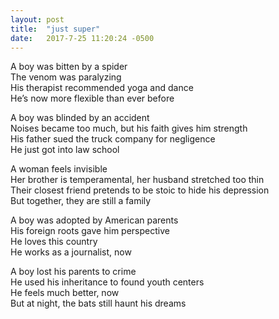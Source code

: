 ```yaml
---
layout: post
title:  "just super"
date:   2017-7-25 11:20:24 -0500
---
```


A boy was bitten by a spider<br/>
The venom was paralyzing<br/>
His therapist recommended yoga and dance<br/>
He’s now more flexible than ever before<br/>

A boy was blinded by an accident<br/>
Noises became too much, but his faith gives him strength<br/>
His father sued the truck company for negligence<br/>
He just got into law school<br/>

A woman feels invisible<br/>
Her brother is temperamental, her husband stretched too thin<br/>
Their closest friend pretends to be stoic to hide his depression<br/>
But together, they are still a family<br/>

A boy was adopted by American parents<br/>
His foreign roots gave him perspective<br/>
He loves this country<br/>
He works as a journalist, now<br/>

A boy lost his parents to crime<br/>
He used his inheritance to found youth centers<br/>
He feels much better, now<br/>
But at night, the bats still haunt his dreams<br/>
